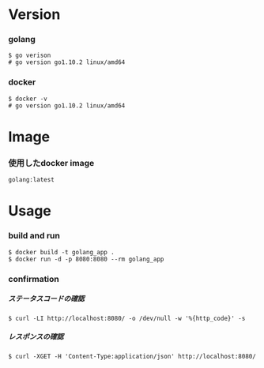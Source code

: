 # Version
### golang
```
$ go verison
# go version go1.10.2 linux/amd64
```

### docker
```
$ docker -v
# go version go1.10.2 linux/amd64
```

# Image

### 使用したdocker image
```docker
golang:latest
```


# Usage
### build and run
```docker:docker_file
$ docker build -t golang_app .
$ docker run -d -p 8080:8080 --rm golang_app
```
### confirmation

##### ステータスコードの確認
```
$ curl -LI http://localhost:8080/ -o /dev/null -w '%{http_code}' -s
```

##### レスポンスの確認
```
$ curl -XGET -H 'Content-Type:application/json' http://localhost:8080/
```
